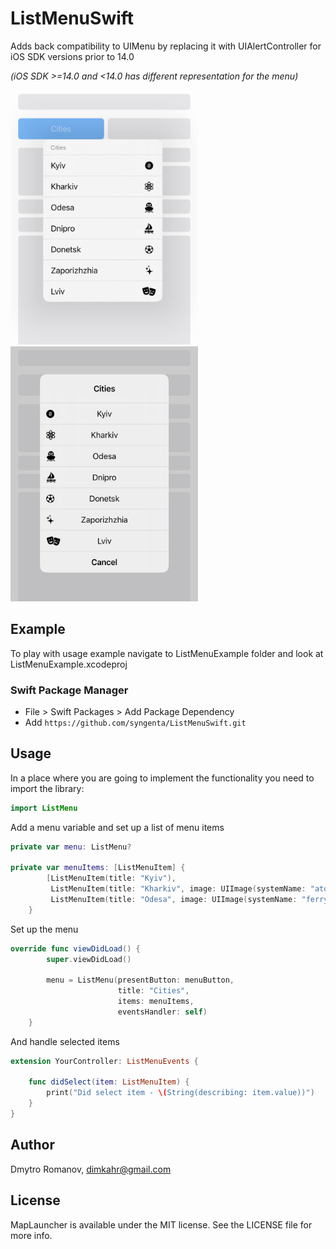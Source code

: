# ListMenuSwift
Adds back compatibility to UIMenu by replacing it with UIAlertController for iOS SDK versions prior to 14.0

*(iOS SDK >=14.0 and <14.0 has different representation for the menu)*

<p float="left">
 	<img src='/ListMenuExample/ListMenu_iOS_after_14.jpg' width='300'>
	<img src='/ListMenuExample/ListMenu_iOS_before_14.jpg' width='300'>
</p>

## Example

To play with usage example navigate to ListMenuExample folder and look at ListMenuExample.xcodeproj 

### Swift Package Manager

- File > Swift Packages > Add Package Dependency
- Add `https://github.com/syngenta/ListMenuSwift.git`

## Usage 


In a place where you are going to implement the functionality you need to import the library:
```swift
import ListMenu
```


Add a menu variable and set up a list of menu items
```swift
private var menu: ListMenu?

private var menuItems: [ListMenuItem] {
        [ListMenuItem(title: "Kyiv"),
         ListMenuItem(title: "Kharkiv", image: UIImage(systemName: "atom")),
         ListMenuItem(title: "Odesa", image: UIImage(systemName: "ferry.fill"), value: 1004)]
    }

```


Set up the menu 
```swift
override func viewDidLoad() {
        super.viewDidLoad()

        menu = ListMenu(presentButton: menuButton,
                        title: "Cities",
                        items: menuItems,
                        eventsHandler: self)
    }

```

And handle selected items
```swift
extension YourController: ListMenuEvents {

    func didSelect(item: ListMenuItem) {
        print("Did select item - \(String(describing: item.value))")
    }
}

```

## Author

Dmytro Romanov, dimkahr@gmail.com

## License

MapLauncher is available under the MIT license. See the LICENSE file for more info.

